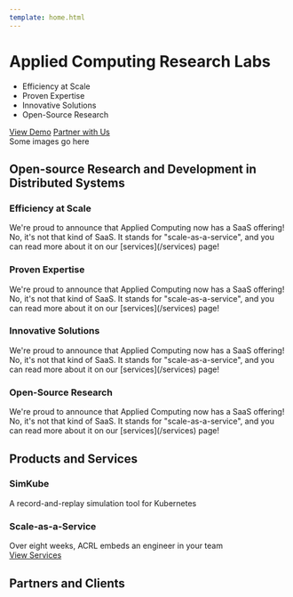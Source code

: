 ```yaml
---
template: home.html
---
```


<div class="hero flex twocols">
  <div>
    <h1>Applied Computing Research Labs</h1>
    <ul>
      <li class="icon scale">Efficiency at Scale</li>
      <li class="icon expertise">Proven Expertise</li>
      <li class="icon solutions">Innovative Solutions</li>
      <li class="icon research">Open-Source Research</li>
    </ul>
    <div class="buttons">
      <a href="">View Demo</a>
      <a class="secondary" href="">Partner with Us</a>
    </div>
  </div>

  <div>
    Some images go here
  </div>
</div>

<section>
  <h2>Open-source Research and Development in Distributed Systems</h2>

  <div class="flex twocols">
    <div class="subsection">
      <h3 class="scale icon">Efficiency at Scale</h3>
      We're proud to announce that Applied Computing now has a SaaS offering!  No, it's not that kind of SaaS.  It stands for
      "scale-as-a-service", and you can read more about it on our [services](/services) page!
    </div>
    <div class="subsection">
      <h3 class="expertise icon">Proven Expertise</h3>
      We're proud to announce that Applied Computing now has a SaaS offering!  No, it's not that kind of SaaS.  It stands for
      "scale-as-a-service", and you can read more about it on our [services](/services) page!
    </div>
    <div class="subsection">
      <h3 class="solutions icon">Innovative Solutions</h3>
      We're proud to announce that Applied Computing now has a SaaS offering!  No, it's not that kind of SaaS.  It stands for
      "scale-as-a-service", and you can read more about it on our [services](/services) page!
    </div>
    <div class="subsection">
      <h3 class="research icon">Open-Source Research</h3>
      We're proud to announce that Applied Computing now has a SaaS offering!  No, it's not that kind of SaaS.  It stands for
      "scale-as-a-service", and you can read more about it on our [services](/services) page!
    </div>
  </div>
  </div>
</section>

<section>
  <h2> Products and Services</h2>
  <div class="flex twocols">
    <div class="subsection">
      <h3>SimKube</h3>
      A record-and-replay simulation tool for Kubernetes
    </div>
    <div class="subsection">
      <h3>Scale-as-a-Service</h3>
      Over eight weeks, ACRL embeds an engineer in your team
    </div>
  </div>
  <div class="buttons center"><a  href="/services">View Services</a></div>
</section>

<section>
  <h2>Partners and Clients</h2>
</section>

